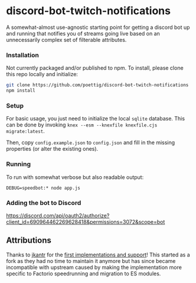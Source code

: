 discord-bot-twitch-notifications
================================
A somewhat-almost use-agnostic starting point for getting a discord bot up and running that notifies you of streams going live based on an unnecessarily complex set of filterable attributes.

### Installation
Not currently packaged and/or published to npm. To install, please clone this repo locally and initialize:

```sh
git clone https://github.com/poettig/discord-bot-twitch-notifications
npm install
```

### Setup
For basic usage, you just need to initialize the local `sqlite` database.
This can be done by invoking `knex --esm --knexfile knexfile.cjs migrate:latest`.

Then, copy `config.example.json` to `config.json` and fill in the missing properties (or alter the existing ones).

### Running
To run with somewhat verbose but also readable output:
```
DEBUG=speedbot:* node app.js
```

### Adding the bot to Discord
https://discord.com/api/oauth2/authorize?client_id=690964462269628418&permissions=3072&scope=bot

## Attributions
Thanks to [jkantr](https://github.com/jkantr) for the [first implementations and support](https://github.com/jkantr/discord-bot-twitch-notifications)! This started as a fork as they had no time to maintain it anymore but has since became incompatible with upstream caused by making the implementation more specific to Factorio speedrunning and migration to ES modules.
